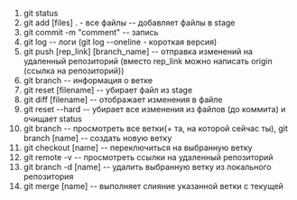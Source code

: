 1. git status
2. git add [files] . - все файлы -- добавляет файлы в stage
3. git commit -m "comment" -- запись
4. git log -- логи (git log --oneline - короткая версия)
5. git push [rep_link] [branch_name] -- отправка изменений на удаленный репозиторий (вместо rep_link можно написать origin (ссылка на репозиторий))
6. git branch -- информация о ветке
7. git reset [filename] -- убирает файл из stage
8. git diff [filename] -- отображает изменения в файле
9. git reset --hard -- убирает все изменения из файлов (до коммита) и очищает status
10. git branch -- просмотреть все ветки(+ та, на которой сейчас ты), git branch [name] -- создать новую ветку
11. git checkout [name] -- переключиться на выбранную ветку
12. git remote -v -- просмотреть ссылки на удаленный репозиторий
13. git branch -d [name] -- удалить выбранную ветку из локального репозитория
14. git merge [name] -- выполняет слияние указанной ветки с текущей